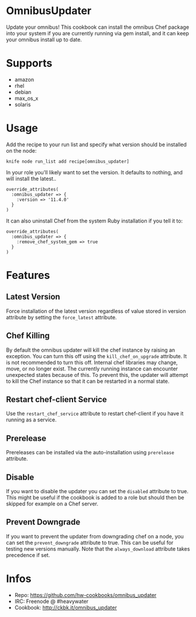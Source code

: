 OmnibusUpdater
==============

Update your omnibus! This cookbook can install the omnibus
Chef package into your system if you are currently running
via gem install, and it can keep your omnibus install up
to date.

Supports
========

- amazon
- rhel
- debian
- max_os_x
- solaris

Usage
=====

Add the recipe to your run list and specify what version should
be installed on the node:

`knife node run_list add recipe[omnibus_updater]`

In your role you'll likely want to set the version. It defaults
to nothing, and will install the latest..

```
override_attributes(
  :omnibus_updater => {
    :version => '11.4.0'
  }
)
```

It can also uninstall Chef from the system Ruby installation
if you tell it to:

```
override_attributes(
  :omnibus_updater => {
    :remove_chef_system_gem => true
  }
)
```

Features
========

Latest Version
--------------

Force installation of the latest version regardless of value stored in version
attribute by setting the `force_latest` attribute.

Chef Killing
------------

By default the omnibus updater will kill the chef instance by raising an exception.
You can turn this off using the `kill_chef_on_upgrade` attribute. It is not
recommended to turn this off. Internal chef libraries may change, move, or no
longer exist. The currently running instance can encounter unexpected states because
of this. To prevent this, the updater will attempt to kill the Chef instance so
that it can be restarted in a normal state.

Restart chef-client Service
---------------------------

Use the `restart_chef_service` attribute to restart chef-client if you have it running as a service.

Prerelease
--------

Prereleases can be installed via the auto-installation using `prerelease` attribute.

Disable
-------

If you want to disable the updater you can set the `disabled`
attribute to true. This might be useful if the cookbook is added
to a role but should then be skipped for example on a Chef server.

Prevent Downgrade
-----------------

If you want to prevent the updater from downgrading chef on a node, you 
can set the `prevent_downgrade` attribute to true.  This can be useful
for testing new versions manually.  Note that the `always_download` 
attribute takes precedence if set.

Infos
=====

* Repo: https://github.com/hw-cookbooks/omnibus_updater
* IRC: Freenode @ #heavywater
* Cookbook: http://ckbk.it/omnibus_updater
